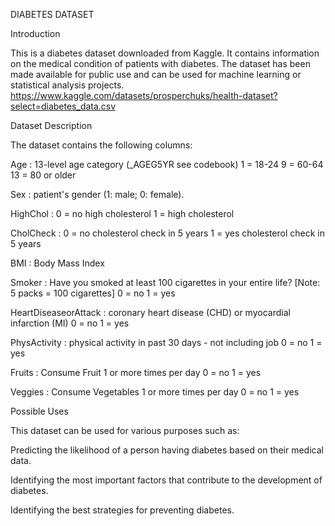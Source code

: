 DIABETES DATASET 

Introduction

This is a diabetes dataset downloaded from Kaggle. It contains information on the medical condition of patients with diabetes. 
The dataset has been made available for public use and can be used for machine learning or statistical analysis projects.
https://www.kaggle.com/datasets/prosperchuks/health-dataset?select=diabetes_data.csv


Dataset Description

The dataset contains the following columns:

Age : 13-level age category (_AGEG5YR see codebook) 1 = 18-24 9 = 60-64 13 = 80 or older

Sex : patient's gender (1: male; 0: female).

HighChol : 0 = no high cholesterol 1 = high cholesterol

CholCheck : 0 = no cholesterol check in 5 years 1 = yes cholesterol check in 5 years

BMI : Body Mass Index

Smoker : Have you smoked at least 100 cigarettes in your entire life? [Note: 5 packs = 100 cigarettes] 0 = no 1 = yes

HeartDiseaseorAttack : coronary heart disease (CHD) or myocardial infarction (MI) 0 = no 1 = yes

PhysActivity : physical activity in past 30 days - not including job 0 = no 1 = yes

Fruits : Consume Fruit 1 or more times per day 0 = no 1 = yes

Veggies : Consume Vegetables 1 or more times per day 0 = no 1 = yes




Possible Uses

This dataset can be used for various purposes such as:

Predicting the likelihood of a person having diabetes based on their medical data.

Identifying the most important factors that contribute to the development of diabetes.

Identifying the best strategies for preventing diabetes.
